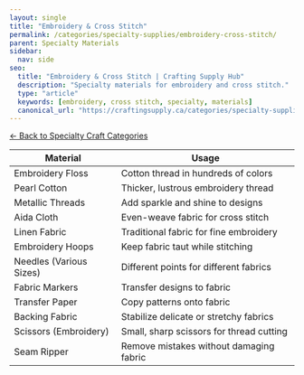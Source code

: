 ```yaml
---
layout: single
title: "Embroidery & Cross Stitch"
permalink: /categories/specialty-supplies/embroidery-cross-stitch/
parent: Specialty Materials
sidebar:
  nav: side
seo:
  title: "Embroidery & Cross Stitch | Crafting Supply Hub"
  description: "Specialty materials for embroidery and cross stitch."
  type: "article"
  keywords: [embroidery, cross stitch, specialty, materials]
  canonical_url: "https://craftingsupply.ca/categories/specialty-supplies/embroidery-cross-stitch/"
---
```

[← Back to Specialty Craft Categories](/categories/specialty-supplies/)

| Material | Usage |
|----------|-------|
| Embroidery Floss | Cotton thread in hundreds of colors |
| Pearl Cotton | Thicker, lustrous embroidery thread |
| Metallic Threads | Add sparkle and shine to designs |
| Aida Cloth | Even-weave fabric for cross stitch |
| Linen Fabric | Traditional fabric for fine embroidery |
| Embroidery Hoops | Keep fabric taut while stitching |
| Needles (Various Sizes) | Different points for different fabrics |
| Fabric Markers | Transfer designs to fabric |
| Transfer Paper | Copy patterns onto fabric |
| Backing Fabric | Stabilize delicate or stretchy fabrics |
| Scissors (Embroidery) | Small, sharp scissors for thread cutting |
| Seam Ripper | Remove mistakes without damaging fabric |
